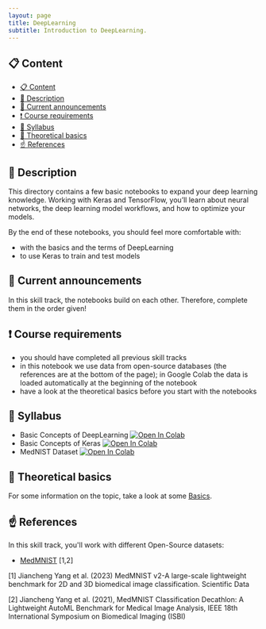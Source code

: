 ```yaml
---
layout: page
title: DeepLearning
subtitle: Introduction to DeepLearning.
---
```


## 📋 Content
- [📋 Content](#-content)
- [📄 Description](#-description)
- [📣 Current announcements](#-current-announcements)
- [❗ Course requirements](#-course-requirements)
- [📒 Syllabus](#-syllabus)
- [📝 Theoretical basics](#-theoretical-basics)
- [☝️ References](#️-references)


## 📄 Description
This directory contains a few basic notebooks to expand your deep learning knowledge. Working with Keras and TensorFlow, you’ll learn about neural networks, the deep learning model workflows, and how to optimize your models.

By the end of these notebooks, you should feel more comfortable with:
- with the basics and the terms of DeepLearning
- to use Keras to train and test models


## 📣 Current announcements
In this skill track, the notebooks build on each other. Therefore, complete them in the order given!


## ❗ Course requirements
- you should have completed all previous skill tracks
- in this notebook we use data from open-source databases (the references are at the bottom of the page); in Google Colab the data is loaded automatically at the beginning of the notebook
- have a look at the theoretical basics before you start with the notebooks


## 📒 Syllabus
- Basic Concepts of DeepLearning <a href="https://colab.research.google.com/github/University-Clinic-of-Neuroradiology/python-bootcamp/blob/main/notebooks/DeepLearning/01_introduction_DL.ipynb"><img src="https://colab.research.google.com/assets/colab-badge.svg" alt="Open In Colab"/></a>
- Basic Concepts of Keras <a href="https://colab.research.google.com/github/University-Clinic-of-Neuroradiology/python-bootcamp/blob/main/notebooks/DeepLearning/02_introduction_keras.ipynb"><img src="https://colab.research.google.com/assets/colab-badge.svg" alt="Open In Colab"/></a>
- MedNIST Dataset <a href="https://colab.research.google.com/github/University-Clinic-of-Neuroradiology/python-bootcamp/blob/main/notebooks/DeepLearning/03_introduction_MNIST.ipynb"><img src="https://colab.research.google.com/assets/colab-badge.svg" alt="Open In Colab"/></a>


## 📝 Theoretical basics
For some information on the topic, take a look at some [Basics](./theoretical_basics/deeplearning.md).


## ☝️ References

In this skill track, you'll work with different Open-Source datasets:
- [MedMNIST](https://medmnist.com/) [1,2]

<a id="1">[1]</a>
Jiancheng Yang et al. (2023)
MedMNIST v2-A large-scale lightweight benchmark for 2D and 3D biomedical image classification.
Scientific Data

<a id="2">[2]</a> 
Jiancheng Yang et al. (2021),
MedMNIST Classification Decathlon: A Lightweight AutoML Benchmark for Medical Image Analysis,
IEEE 18th International Symposium on Biomedical Imaging (ISBI)